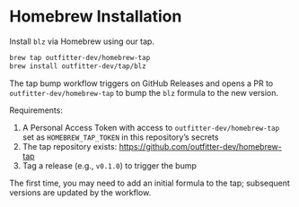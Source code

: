 # Homebrew Installation

Install `blz` via Homebrew using our tap.

```bash
brew tap outfitter-dev/homebrew-tap
brew install outfitter-dev/tap/blz
```

The tap bump workflow triggers on GitHub Releases and opens a PR to `outfitter-dev/homebrew-tap` to bump the `blz` formula to the new version.

Requirements:

1. A Personal Access Token with access to `outfitter-dev/homebrew-tap` set as `HOMEBREW_TAP_TOKEN` in this repository’s secrets
2. The tap repository exists: https://github.com/outfitter-dev/homebrew-tap
3. Tag a release (e.g., `v0.1.0`) to trigger the bump

The first time, you may need to add an initial formula to the tap; subsequent versions are updated by the workflow.
